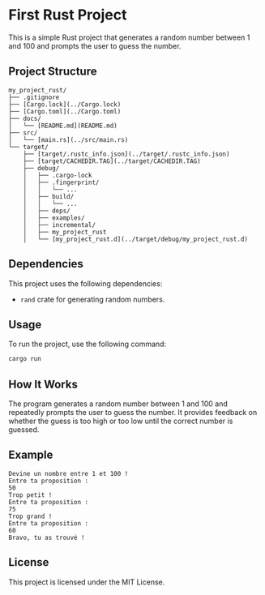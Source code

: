 # First Rust Project

This is a simple Rust project that generates a random number between 1 and 100 and prompts the user to guess the number.

## Project Structure

```
my_project_rust/
├── .gitignore
├── [Cargo.lock](../Cargo.lock)
├── [Cargo.toml](../Cargo.toml)
├── docs/
│   └── [README.md](README.md)
├── src/
│   └── [main.rs](../src/main.rs)
└── target/
    ├── [target/.rustc_info.json](../target/.rustc_info.json)
    ├── [target/CACHEDIR.TAG](../target/CACHEDIR.TAG)
    ├── debug/
    │   ├── .cargo-lock
    │   ├── .fingerprint/
    │   │   └── ...
    │   ├── build/
    │   │   └── ...
    │   ├── deps/
    │   ├── examples/
    │   ├── incremental/
    │   ├── my_project_rust
    │   └── [my_project_rust.d](../target/debug/my_project_rust.d)
```

## Dependencies

This project uses the following dependencies:

- `rand` crate for generating random numbers.

## Usage

To run the project, use the following command:

```sh
cargo run
```

## How It Works

The program generates a random number between 1 and 100 and repeatedly prompts the user to guess the number. It provides feedback on whether the guess is too high or too low until the correct number is guessed.

## Example

```
Devine un nombre entre 1 et 100 !
Entre ta proposition :
50
Trop petit !
Entre ta proposition :
75
Trop grand !
Entre ta proposition :
60
Bravo, tu as trouvé !
```

## License

This project is licensed under the MIT License.
